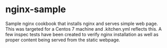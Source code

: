 # nginx-sample

Sample nginx cookbook that installs nginx and serves simple web page. This was targeted for a Centos 7 machine and .kitchen.yml reflects this. A few inspec tests have been created to verify nginx installation as well as proper content being served from the static webpage.


